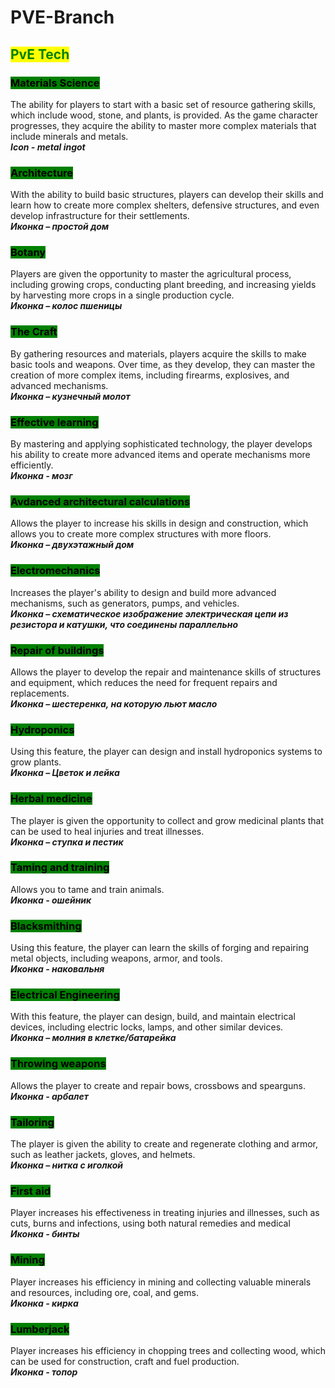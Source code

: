# PVE-Branch

## <mark style="color:green;">PvE Tech</mark>

### <mark style="background-color:green;">Materials Science</mark>

The ability for players to start with a basic set of resource gathering skills, which include wood, stone, and plants, is provided. As the game character progresses, they acquire the ability to master more complex materials that include minerals and metals.\
_**Icon - metal ingot**_

### <mark style="background-color:green;">Architecture</mark>

With the ability to build basic structures, players can develop their skills and learn how to create more complex shelters, defensive structures, and even develop infrastructure for their settlements.\
_**Иконка – простой дом**_

### <mark style="background-color:green;">Botany</mark>

Players are given the opportunity to master the agricultural process, including growing crops, conducting plant breeding, and increasing yields by harvesting more crops in a single production cycle.\
_**Иконка – колос пшеницы**_

### <mark style="background-color:green;">The Craft</mark>

By gathering resources and materials, players acquire the skills to make basic tools and weapons. Over time, as they develop, they can master the creation of more complex items, including firearms, explosives, and advanced mechanisms.\
_**Иконка – кузнечный молот**_

### <mark style="background-color:green;">Effective learning</mark>

By mastering and applying sophisticated technology, the player develops his ability to create more advanced items and operate mechanisms more efficiently.\
_**Иконка - мозг**_

### <mark style="background-color:green;">Avdanced architectural calculations</mark>

Allows the player to increase his skills in design and construction, which allows you to create more complex structures with more floors.\
_**Иконка – двухэтажный дом**_

### <mark style="background-color:green;">Electromechanics</mark>

Increases the player's ability to design and build more advanced mechanisms, such as generators, pumps, and vehicles.\
_**Иконка – схематическое изображение электрическая цепи из резистора и катушки, что соединены параллельно**_

### <mark style="background-color:green;">Repair of buildings</mark>

Allows the player to develop the repair and maintenance skills of structures and equipment, which reduces the need for frequent repairs and replacements.\
_**Иконка – шестеренка, на которую льют масло**_

### <mark style="background-color:green;">Hydroponics</mark>

Using this feature, the player can design and install hydroponics systems to grow plants.\
_**Иконка – Цветок и лейка**_

### <mark style="background-color:green;">Herbal medicine</mark>

The player is given the opportunity to collect and grow medicinal plants that can be used to heal injuries and treat illnesses.\
_**Иконка  – ступка и пестик**_

### <mark style="background-color:green;">Taming and training</mark>

Allows you to tame and train animals.\
_**Иконка - ошейник**_

### <mark style="background-color:green;">Blacksmithing</mark>

Using this feature, the player can learn the skills of forging and repairing metal objects, including weapons, armor, and tools.\
_**Иконка - наковальня**_

### <mark style="background-color:green;">Electrical Engineering</mark>

With this feature, the player can design, build, and maintain electrical devices, including electric locks, lamps, and other similar devices.\
_**Иконка – молния в клетке/батарейка**_

### <mark style="background-color:green;">Throwing weapons</mark>

Allows the player to create and repair bows, crossbows and spearguns.\
_**Иконка - арбалет**_

### <mark style="background-color:green;">Tailoring</mark>&#x20;

The player is given the ability to create and regenerate clothing and armor, such as leather jackets, gloves, and helmets.\
_**Иконка – нитка с иголкой**_

### <mark style="background-color:green;">First aid</mark>

Player increases his effectiveness in treating injuries and illnesses, such as cuts, burns and infections, using both natural remedies and medical\
_**Иконка - бинты**_

### <mark style="background-color:green;">Mining</mark>

Player increases his efficiency in mining and collecting valuable minerals and resources, including ore, coal, and gems.\
_**Иконка - кирка**_

### <mark style="background-color:green;">Lumberjack</mark>

Player increases his efficiency in chopping trees and collecting wood, which can be used for construction, craft and fuel production.\
_**Иконка - топор**_
